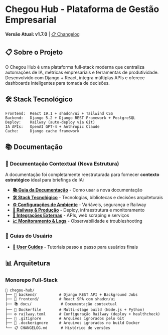 # Chegou Hub - Plataforma de Gestão Empresarial

**Versão Atual: v1.7.0** | [📋 Changelog](CHANGELOG.md)

## 📋 Sobre o Projeto

O Chegou Hub é uma plataforma full-stack moderna que centraliza automações de IA, métricas empresariais e ferramentas de produtividade. Desenvolvido com Django + React, integra múltiplas APIs e oferece dashboards inteligentes para tomada de decisões.

## 🛠️ Stack Tecnológico

```
Frontend:  React 19.1 + shadcn/ui + Tailwind CSS
Backend:   Django 5.2 + Django REST Framework + PostgreSQL
Deploy:    Railway (auto-deploy via Git)
IA APIs:   OpenAI GPT-4 + Anthropic Claude
Cache:     Django cache framework
```

## 📚 Documentação

### 🎯 **Documentação Contextual** (Nova Estrutura)
A documentação foi completamente reestruturada para fornecer **contexto estratégico** ideal para briefings de IA:

- **[📚 Guia da Documentação](docs/README.md)** - Como usar a nova documentação
- **[🛠️ Stack Tecnológico](docs/stack-tecnologico.md)** - Tecnologias, bibliotecas e decisões arquiteturais
- **[⚙️ Configurações de Ambiente](docs/configuracoes-ambiente.md)** - Variáveis, segurança e Railway
- **[🚀 Railway & Produção](docs/railway-producao.md)** - Deploy, infraestrutura e monitoramento
- **[🔗 Integrações Externas](docs/integracoes-externas.md)** - APIs, web scraping e serviços
- **[📈 Monitoramento & Logs](docs/monitoramento-logs.md)** - Observabilidade e troubleshooting

### 📖 **Guias do Usuário**
- **[📁 User Guides](docs/user-guides/)** - Tutoriais passo a passo para usuários finais

## 📊 Arquitetura

### Monorepo Full-Stack
```
📁 chegou-hub/
├── 🔧 backend/          # Django REST API + Background Jobs
├── 🎨 frontend/         # React SPA com shadcn/ui
├── 📚 docs/             # Documentação contextual
├── 🚀 Dockerfile        # Multi-stage build (Node.js + Python)
├── ⚙️ railway.toml      # Configuração Railway (deploy + healthcheck)
├── 🚫 .gitignore        # Arquivos ignorados pelo Git
├── 🐳 .dockerignore     # Arquivos ignorados no build Docker
└── 📋 CHANGELOG.md      # Histórico de versões
```